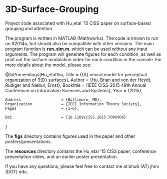 # 3D-Surface-Grouping
Project code associated with Hu_etal '15 CISS paper on surface-based grouping and attention

The program is written in MATLAB (Mathworks). The code is known to run on R2014a, but should also be compatible with other versions. The main program function is **run_sim.m**, which can be used without any input arguments. The program will generate figures for each condition, as well as print out the surface modulation index for each condition in the console. For more details about the model, please see:
    
  @InProceedings{Hu_etal15a,
    Title                    = {{A} neural model for perceptual organization of 3{D} surfaces},
    Author                   = {Hu, Brian and von der Heydt, Rudiger and Niebur, Ernst},
    Booktitle                = {IEEE CISS-2015 49th Annual Conference on Information Sciences and Systems},
    Year                     = {2015},
  
    Address                  = {Baltimore, MD},
    Organization             = {IEEE Information Theory Society},
    Pages                    = {1-6},
  
    Doi                      = {10.1109/CISS.2015.7086906}
  }

The **figs** directory contains figures used in the paper and other posters/presentations.

The **resources** directory contains the Hu_etal '15 CISS paper, conference presentation slides, and an earlier poster presentation.

If you have any questions, please feel free to contact me at bhu6 (AT) jhmi (DOT) edu.
